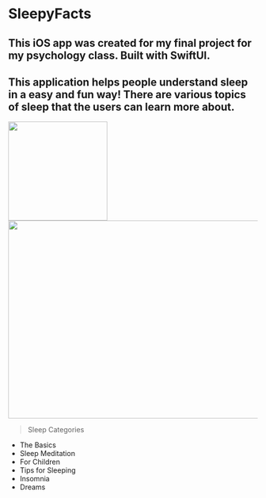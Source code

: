 # SleepyFacts
## This iOS app was created for my final project for my psychology class. Built with SwiftUI.
## This application helps people understand sleep in a easy and fun way! There are various topics of sleep that the users can learn more about.

<p float="left">
  <img src="mFI23CxCzs.gif" width="200 height = "300">
  <img src="xcode.gif" width="600" height = "400">
</p>


> Sleep Categories

- The Basics
- Sleep Meditation
- For Children
- Tips for Sleeping
- Insomnia
- Dreams

